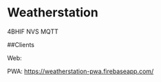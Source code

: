 # Weatherstation
4BHIF NVS MQTT


##Clients

Web: 

PWA: https://weatherstation-pwa.firebaseapp.com/
